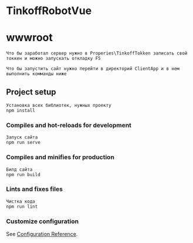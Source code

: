 # TinkoffRobotVue

# wwwroot

```
Что бы заработал сервер нужно в Properies\TinkoffTokken записать свой токкен и можно запускать откладку F5
```

```
Что бы запустить сайт нужно перейти в директорий ClientApp и в нем выполнить комманды ниже
```

## Project setup
```
Установка всех библиотек, нужных проекту
npm install
```

### Compiles and hot-reloads for development
```
Запуск сайта
npm run serve
```

### Compiles and minifies for production
```
Билд сайта
npm run build
```

### Lints and fixes files
```
Чистка кода
npm run lint
```

### Customize configuration
See [Configuration Reference](https://cli.vuejs.org/config/).
